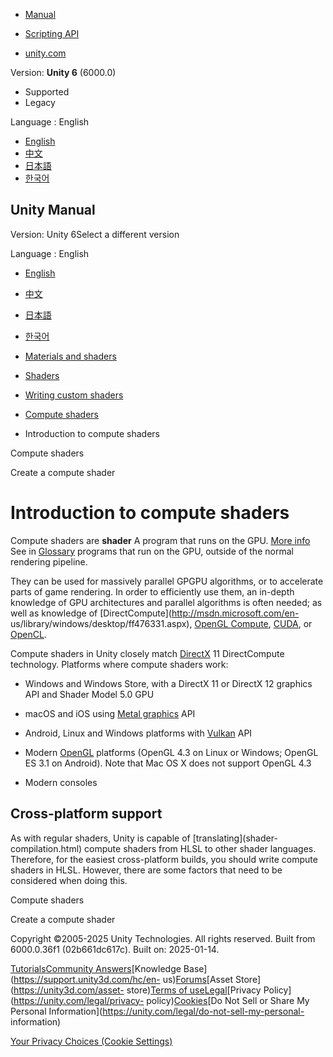 [](https://docs.unity3d.com)

  * [Manual](../Manual/index.html)
  * [Scripting API](../ScriptReference/index.html)

  * [unity.com](https://unity.com/)

Version: **Unity 6** (6000.0)

  * Supported
  * Legacy

Language : English

  * [English](/Manual/class-ComputeShader-introduction.html)
  * [中文](/cn/current/Manual/class-ComputeShader-introduction.html)
  * [日本語](/ja/current/Manual/class-ComputeShader-introduction.html)
  * [한국어](/kr/current/Manual/class-ComputeShader-introduction.html)

[](https://docs.unity3d.com)

## Unity Manual

Version: Unity 6Select a different version

Language : English

  * [English](/Manual/class-ComputeShader-introduction.html)
  * [中文](/cn/current/Manual/class-ComputeShader-introduction.html)
  * [日本語](/ja/current/Manual/class-ComputeShader-introduction.html)
  * [한국어](/kr/current/Manual/class-ComputeShader-introduction.html)

  * [Materials and shaders](materials-and-shaders.html)
  * [Shaders](Shaders.html)
  * [Writing custom shaders](writing-custom-shaders.html)
  * [Compute shaders](class-ComputeShader.html)
  * Introduction to compute shaders

[](class-ComputeShader.html)

Compute shaders

[](class-ComputeShader-create.html)

Create a compute shader

# Introduction to compute shaders

Compute shaders are **shader** A program that runs on the GPU. [More
info](Shaders.html)  
See in [Glossary](Glossary.html#Shader) programs that run on the GPU, outside
of the normal rendering pipeline.

They can be used for massively parallel GPGPU algorithms, or to accelerate
parts of game rendering. In order to efficiently use them, an in-depth
knowledge of GPU architectures and parallel algorithms is often needed; as
well as knowledge of [DirectCompute](http://msdn.microsoft.com/en-
us/library/windows/desktop/ff476331.aspx), [OpenGL
Compute](https://www.khronos.org/opengl/wiki/Compute_Shader),
[CUDA](http://en.wikipedia.org/wiki/CUDA), or
[OpenCL](http://en.wikipedia.org/wiki/OpenCL).

Compute shaders in Unity closely match [
DirectX](https://en.wikipedia.org/wiki/DirectX) 11 DirectCompute technology.
Platforms where compute shaders work:

  * Windows and Windows Store, with a DirectX 11 or DirectX 12 graphics API and Shader Model 5.0 GPU

  * macOS and iOS using [Metal graphics](https://developer.apple.com/metal/) API

  * Android, Linux and Windows platforms with [Vulkan](https://www.khronos.org/vulkan/) API

  * Modern [OpenGL](https://www.opengl.org/) platforms (OpenGL 4.3 on Linux or Windows; OpenGL ES 3.1 on Android). Note that Mac OS X does not support OpenGL 4.3

  * Modern consoles

## Cross-platform support

As with regular shaders, Unity is capable of [translating](shader-
compilation.html) compute shaders from HLSL to other shader languages.
Therefore, for the easiest cross-platform builds, you should write compute
shaders in HLSL. However, there are some factors that need to be considered
when doing this.

[](class-ComputeShader.html)

Compute shaders

[](class-ComputeShader-create.html)

Create a compute shader

Copyright ©2005-2025 Unity Technologies. All rights reserved. Built from
6000.0.36f1 (02b661dc617c). Built on: 2025-01-14.

[Tutorials](https://learn.unity.com/)[Community
Answers](https://answers.unity3d.com)[Knowledge
Base](https://support.unity3d.com/hc/en-
us)[Forums](https://forum.unity3d.com)[Asset Store](https://unity3d.com/asset-
store)[Terms of
use](https://docs.unity3d.com/Manual/TermsOfUse.html)[Legal](https://unity.com/legal)[Privacy
Policy](https://unity.com/legal/privacy-
policy)[Cookies](https://unity.com/legal/cookie-policy)[Do Not Sell or Share
My Personal Information](https://unity.com/legal/do-not-sell-my-personal-
information)

[Your Privacy Choices (Cookie Settings)](javascript:void\(0\);)

